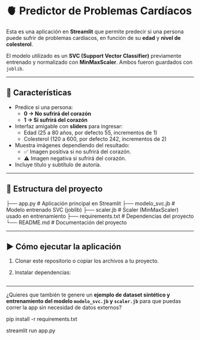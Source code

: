 # 🫀 Predictor de Problemas Cardíacos

Esta es una aplicación en **Streamlit** que permite predecir si una persona puede sufrir de problemas cardíacos, en función de su **edad** y **nivel de colesterol**.  

El modelo utilizado es un **SVC (Support Vector Classifier)** previamente entrenado y normalizado con **MinMaxScaler**. Ambos fueron guardados con `joblib`.

---

## 📌 Características
- Predice si una persona:
  - **0 → No sufrirá del corazón**  
  - **1 → Sí sufrirá del corazón**  
- Interfaz amigable con **sliders** para ingresar:
  - Edad (25 a 80 años, por defecto 55, incrementos de 1)  
  - Colesterol (120 a 600, por defecto 242, incrementos de 2)  
- Muestra imágenes dependiendo del resultado:
  - ✅ Imagen positiva si no sufrirá del corazón.  
  - ⚠️ Imagen negativa si sufrirá del corazón.  
- Incluye título y subtítulo de autoría.

---

## 📂 Estructura del proyecto
├── app.py # Aplicación principal en Streamlit
├── modelo_svc.jb # Modelo entrenado SVC (joblib)
├── scaler.jb # Scaler (MinMaxScaler) usado en entrenamiento
├── requirements.txt # Dependencias del proyecto
└── README.md # Documentación del proyecto


---

## ▶️ Cómo ejecutar la aplicación

1. Clonar este repositorio o copiar los archivos a tu proyecto.  

2. Instalar dependencias:
   ```bash
   
---

¿Quieres que también te genere un **ejemplo de dataset sintético y entrenamiento del modelo `modelo_svc.jb` y `scaler.jb`** para que puedas correr la app sin necesidad de datos externos?

   pip install -r requirements.txt


streamlit run app.py
